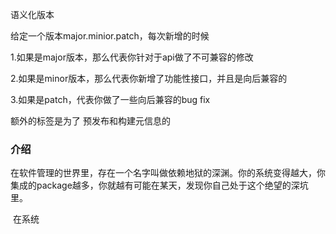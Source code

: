 语义化版本

给定一个版本major.minior.patch，每次新增的时候

1.如果是major版本，那么代表你针对于api做了不可兼容的修改

2.如果是minor版本，那么代表你新增了功能性接口，并且是向后兼容的

3.如果是patch，代表你做了一些向后兼容的bug fix

额外的标签是为了 预发布和构建元信息的





### 介绍

​	在软件管理的世界里，存在一个名字叫做依赖地狱的深渊。你的系统变得越大，你集成的package越多，你就越有可能在某天，发现你自己处于这个绝望的深坑里。

​	在系统